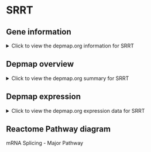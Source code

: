 <h1>SRRT</h1>

<h2>Gene information</h2>
<details>
  <summary>Click to view the depmap.org information for SRRT</summary>
  <iframe src="https://depmap.org/portal/gene/SRRT?tab=about" style="border:none;width:100%;height:800px"></iframe>
</details>

<h2>Depmap overview</h2>
<details>
  <summary>Click to view the depmap.org summary for SRRT</summary>
  <iframe src="https://depmap.org/portal/gene/SRRT?tab=overview" style="border:none;width:100%;height:800px"></iframe>
</details>

<h2>Depmap expression</h2>
<details>
  <summary>Click to view the depmap.org expression data for SRRT</summary>
  <iframe src="https://depmap.org/portal/gene/SRRT?tab=characterization" style="border:none;width:100%;height:800px"></iframe>
</details>



<h2>Reactome Pathway diagram</h2>
mRNA Splicing - Major Pathway
<div id="diagramHolder"></div>

<script>
    //Creating the Reactome Diagram widget
    //Take into account a proxy needs to be set up in your server side pointing to www.reactome.org
    function onReactomeDiagramReady(){  //This function is automatically called when the widget code is ready to be used
        var diagram = Reactome.Diagram.create({
            "placeHolder" : "diagramHolder",
            "width" : 900,
            "height" : 500
        });

        //Initialising it to the "Hemostasis" pathway
        diagram.loadDiagram("R-HSA-72163");

        //Adding different listeners

        diagram.onDiagramLoaded(function (loaded) {
            console.info("Loaded ", loaded);
            diagram.flagItems("BAD");
	    diagram.flagItems("Q92934");
            if (loaded == "R-HSA-72163") diagram.selectItem("R-HSA-72163");
        });

     }
</script>




